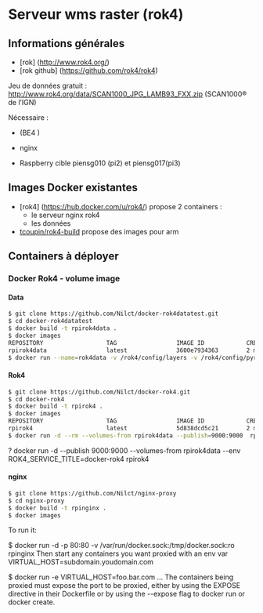 # Serveur wms raster (rok4)

## Informations générales 

* [rok] (http://www.rok4.org/)
* [rok github] (https://github.com/rok4/rok4)

Jeu de données gratuit : <http://www.rok4.org/data/SCAN1000_JPG_LAMB93_FXX.zip> (SCAN1000® de l’IGN)

Nécessaire :
* (BE4 )
* nginx

* Raspberry cible piensg010 (pi2) et piensg017(pi3)

## Images Docker existantes

* [rok4] (https://hub.docker.com/u/rok4/) propose 2 containers :
    * le serveur nginx rok4
    * les données
* [tcoupin/rok4-build](https://hub.docker.com/r/tcoupin/rok4-build/~/dockerfile/) propose des images pour arm

## Containers à déployer


### Docker Rok4 - volume image 

#### Data

``` sh
$ git clone https://github.com/Nilct/docker-rok4datatest.git
$ cd docker-rok4datatest
$ docker build -t rpirok4data .
$ docker images
REPOSITORY                  TAG                 IMAGE ID            CREATED             SIZE
rpirok4data                 latest              3600e7934363        2 minutes ago       163 MB
$ docker run --name=rok4data -v /rok4/config/layers -v /rok4/config/pyramids rpirok4data true
```

#### Rok4

``` sh
$ git clone https://github.com/Nilct/docker-rok4.git
$ cd docker-rok4
$ docker build -t rpirok4 .
$ docker images
REPOSITORY                  TAG                 IMAGE ID            CREATED             SIZE
rpirok4                     latest              5d838dcd5c21        2 minutes ago       207 MB
$ docker run -d --rm --volumes-from rpirok4data --publish=9000:9000  rpirok4
```

? docker run -d --publish 9000:9000 --volumes-from rpirok4data --env ROK4_SERVICE_TITLE=docker-rok4 rpirok4

#### nginx

``` sh
$ git clone https://github.com/Nilct/nginx-proxy
$ cd nginx-proxy
$ docker build -t rpinginx .
$ docker images
```

To run it:

$ docker run -d -p 80:80 -v /var/run/docker.sock:/tmp/docker.sock:ro rpinginx
Then start any containers you want proxied with an env var VIRTUAL_HOST=subdomain.youdomain.com

$ docker run -e VIRTUAL_HOST=foo.bar.com  ...
The containers being proxied must expose the port to be proxied, either by using the EXPOSE directive in their Dockerfile or by using the --expose flag to docker run or docker create.


